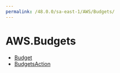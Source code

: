 ```yaml
---
permalink: /48.0.0/sa-east-1/AWS/Budgets/
---
```


# AWS.Budgets



* [Budget](Budget.md)
* [BudgetsAction](BudgetsAction.md)